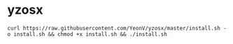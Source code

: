 # yzosx

```curl https://raw.githubusercontent.com/YeonV/yzosx/master/install.sh -o install.sh && chmod +x install.sh && ./install.sh```
